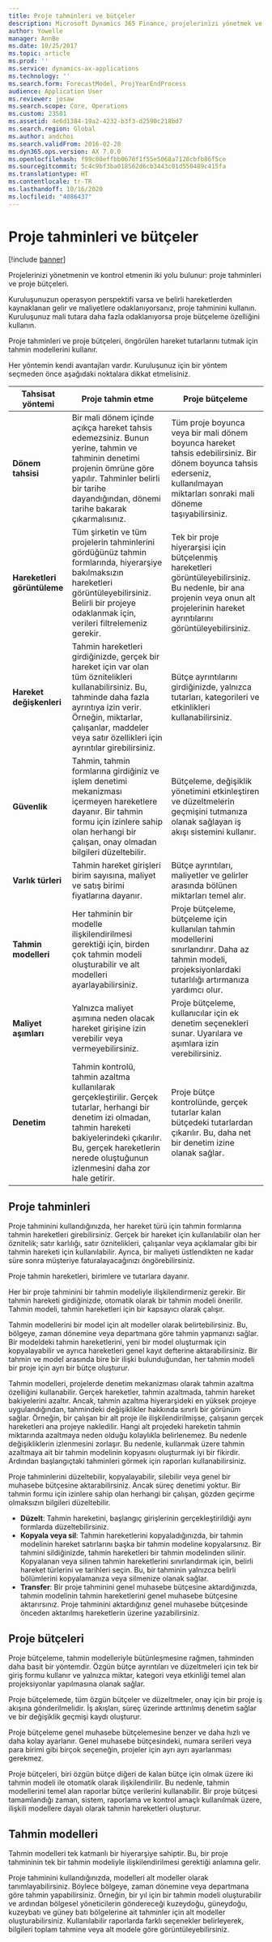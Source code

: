 ```yaml
---
title: Proje tahminleri ve bütçeler
description: Microsoft Dynamics 365 Finance, projelerinizi yönetmek ve kontrol etmek için proje tahminleri ve proje bütçeleri sağlar.
author: Yowelle
manager: AnnBe
ms.date: 10/25/2017
ms.topic: article
ms.prod: ''
ms.service: dynamics-ax-applications
ms.technology: ''
ms.search.form: ForecastModel, ProjYearEndProcess
audience: Application User
ms.reviewer: josaw
ms.search.scope: Core, Operations
ms.custom: 23501
ms.assetid: 4e6d1384-19a2-4232-b3f3-d2590c218bd7
ms.search.region: Global
ms.author: andchoi
ms.search.validFrom: 2016-02-28
ms.dyn365.ops.version: AX 7.0.0
ms.openlocfilehash: f99c00effbb0678f1f55e5068a7128cbfb86f5ce
ms.sourcegitcommit: 5c4c9bf3ba018562d6cb3443c01d550489c415fa
ms.translationtype: HT
ms.contentlocale: tr-TR
ms.lasthandoff: 10/16/2020
ms.locfileid: "4086437"
---
```

# <a name="project-forecasts-and-budgets"></a>Proje tahminleri ve bütçeler

[!include [banner](../includes/banner.md)]

Projelerinizi yönetmenin ve kontrol etmenin iki yolu bulunur: proje tahminleri ve proje bütçeleri. 

Kuruluşunuzun operasyon perspektifi varsa ve belirli hareketlerden kaynaklanan gelir ve maliyetlere odaklanıyorsanız, proje tahminini kullanın. Kuruluşunuz mali tutara daha fazla odaklanıyorsa proje bütçeleme özelliğini kullanın. 

Proje tahminleri ve proje bütçeleri, öngörülen hareket tutarlarını tutmak için tahmin modellerini kullanır. 

Her yöntemin kendi avantajları vardır. Kuruluşunuz için bir yöntem seçmeden önce aşağıdaki noktalara dikkat etmelisiniz.

|   Tahsisat yöntemi       |           Proje tahmin etme            |        Proje bütçeleme                           |
|---------------------------|------------------------------------------|----------------------------------------------------|
| **Dönem tahsisi**     | Bir mali dönem içinde açıkça hareket tahsis edemezsiniz. Bunun yerine, tahmin ve tahminin denetimi projenin ömrüne göre yapılır. Tahminler belirli bir tarihe dayandığından, dönemi tarihe bakarak çıkarmalısınız. | Tüm proje boyunca veya bir mali dönem boyunca hareket tahsis edebilirsiniz. Bir dönem boyunca tahsis ederseniz, kullanılmayan miktarları sonraki mali döneme taşıyabilirsiniz. |
| **Hareketleri görüntüleme**  | Tüm şirketin ve tüm projelerin tahminlerini gördüğünüz tahmin formlarında, hiyerarşiye bakılmaksızın hareketleri görüntüleyebilirsiniz. Belirli bir projeye odaklanmak için, verileri filtrelemeniz gerekir.                                       | Tek bir proje hiyerarşisi için bütçelenmiş hareketleri görüntüleyebilirsiniz. Bu nedenle, bir ana projenin veya onun alt projelerinin hareket ayrıntılarını görüntüleyebilirsiniz.                 |
| **Hareket değişkenleri** | Tahmin hareketleri girdiğinizde, gerçek bir hareket için var olan tüm öznitelikleri kullanabilirsiniz. Bu, tahminde daha fazla ayrıntıya izin verir. Örneğin, miktarlar, çalışanlar, maddeler veya satır özellikleri için ayrıntılar girebilirsiniz.         | Bütçe ayrıntılarını girdiğinizde, yalnızca tutarları, kategorileri ve etkinlikleri kullanabilirsiniz.                    |
| **Güvenlik**              | Tahmin, tahmin formlarına girdiğiniz ve işlem denetimi mekanizması içermeyen hareketlere dayanır. Bir tahmin formu için izinlere sahip olan herhangi bir çalışan, onay olmadan bilgileri düzeltebilir.                                        | Bütçeleme, değişiklik yönetimini etkinleştiren ve düzeltmelerin geçmişini tutmanıza olanak sağlayan iş akışı sistemini kullanır.         |
| **Varlık türleri**           | Tahmin hareket girişleri birim sayısına, maliyet ve satış birimi fiyatlarına dayanır.  | Bütçe ayrıntıları, maliyetler ve gelirler arasında bölünen miktarları temel alır.                                          |
| **Tahmin modelleri**       | Her tahminin bir modelle ilişkilendirilmesi gerektiği için, birden çok tahmin modeli oluşturabilir ve alt modelleri ayarlayabilirsiniz.           | Proje bütçeleme, bütçeleme için kullanılan tahmin modellerini sınırlandırır. Daha az tahmin modeli, projeksiyonlardaki tutarlılığı artırmanıza yardımcı olur.                           |
| **Maliyet aşımları**         | Yalnızca maliyet aşımına neden olacak hareket girişine izin verebilir veya vermeyebilirsiniz.   | Proje bütçeleme, kullanıcılar için ek denetim seçenekleri sunar. Uyarılara ve aşımlara izin verebilirsiniz.                    |
| **Denetim**               | Tahmin kontrolü, tahmin azaltma kullanılarak gerçekleştirilir. Gerçek tutarlar, herhangi bir denetim izi olmadan, tahmin hareketi bakiyelerindeki çıkarılır. Bu, gerçek hareketlerin nerede oluştuğunun izlenmesini daha zor hale getirir.                   | Proje bütçe kontrolünde, gerçek tutarlar kalan bütçedeki tutarlardan çıkarılır. Bu, daha net bir denetim izine olanak sağlar.                                   |

## <a name="project-forecasts"></a>Proje tahminleri
Proje tahminini kullandığınızda, her hareket türü için tahmin formlarına tahmin hareketleri girebilirsiniz. Gerçek bir hareket için kullanılabilir olan her öznitelik; satır karlılığı, satır öznitelikleri, çalışanlar veya açıklamalar gibi bir tahmin hareketi için kullanılabilir. Ayrıca, bir maliyeti üstlendikten ne kadar süre sonra müşteriye faturalayacağınızı öngörebilirsiniz. 

Proje tahmin hareketleri, birimlere ve tutarlara dayanır. 

Her bir proje tahminini bir tahmin modeliyle ilişkilendirmeniz gerekir. Bir tahmin hareketi girdiğinizde, otomatik olarak bir tahmin modeli önerilir. Tahmin modeli, tahmin hareketleri için bir kapsayıcı olarak çalışır. 

Tahmin modellerini bir model için alt modeller olarak belirtebilirsiniz. Bu, bölgeye, zaman dönemine veya departmana göre tahmin yapmanızı sağlar. Bir modeldeki tahmin hareketlerini, yeni bir model oluşturmak için kopyalayabilir ve ayrıca hareketleri genel kayıt defterine aktarabilirsiniz. Bir tahmin ve model arasında bire bir ilişki bulunduğundan, her tahmin modeli bir proje için ayrı bir bütçe oluşturur. 

Tahmin modelleri, projelerde denetim mekanizması olarak tahmin azaltma özelliğini kullanabilir. Gerçek hareketler, tahmin azaltmada, tahmin hareket bakiyelerini azaltır. Ancak, tahmin azaltma hiyerarşideki en yüksek projeye uygulandığından, tahmindeki değişiklikler hakkında sınırlı bir görünüm sağlar. Örneğin, bir çalışan bir alt proje ile ilişkilendirilmişse, çalışanın gerçek hareketleri ana projeye nakledilir. Hangi alt projedeki hareketin tahmin miktarında azaltmaya neden olduğu kolaylıkla belirlenemez. Bu nedenle değişikliklerin izlenmesini zorlaşır. Bu nedenle, kullanmak üzere tahmin azaltmaya ait bir tahmin modelinin kopyasını oluşturmak iyi bir fikirdir. Ardından başlangıçtaki tahminleri görmek için raporları kullanabilirsiniz. 

Proje tahminlerini düzeltebilir, kopyalayabilir, silebilir veya genel bir muhasebe bütçesine aktarabilirsiniz. Ancak süreç denetimi yoktur. Bir tahmin formu için izinlere sahip olan herhangi bir çalışan, gözden geçirme olmaksızın bilgileri düzeltebilir.

-   **Düzelt**: Tahmin hareketini, başlangıç girişlerinin gerçekleştirildiği aynı formlarda düzeltebilirsiniz.
-   **Kopyala veya sil**: Tahmin hareketlerini kopyaladığınızda, bir tahmin modelinin hareket satırlarını başka bir tahmin modeline kopyalarsınız. Bir tahmini sildiğinizde, tahmin hareketleri bir tahmin modelinden silinir. Kopyalanan veya silinen tahmin hareketlerini sınırlandırmak için, belirli hareket türlerini ve tarihleri seçin. Bu, bir tahminin yalnızca belirli bölümlerini kopyalamanıza veya silmenize olanak sağlar.
-   **Transfer**: Bir proje tahminini genel muhasebe bütçesine aktardığınızda, tahmin modelinin tahmin hareketlerini genel muhasebe bütçesine aktarırsınız. Proje tahminini aktardığınız genel muhasebe bütçesinde önceden aktarılmış hareketlerin üzerine yazabilirsiniz.

## <a name="project-budgets"></a>Proje bütçeleri
Proje bütçeleme, tahmin modelleriyle bütünleşmesine rağmen, tahminden daha basit bir yöntemdir. Özgün bütçe ayrıntıları ve düzeltmeleri için tek bir giriş formu kullanır ve yalnızca miktar, kategori veya etkinliği temel alan projeksiyonlar yapılmasına olanak sağlar. 

Proje bütçelemede, tüm özgün bütçeler ve düzeltmeler, onay için bir proje iş akışına gönderilmelidir. İş akışları, süreç üzerinde arttırılmış denetim sağlar ve bir değişiklik geçmişi kaydı oluşturur. 

Proje bütçeleme genel muhasebe bütçelemesine benzer ve daha hızlı ve daha kolay ayarlanır. Genel muhasebe bütçesindeki, numara serileri veya para birimi gibi birçok seçeneğin, projeler için ayrı ayrı ayarlanması gerekmez.

Proje bütçeleri, biri özgün bütçe diğeri de kalan bütçe için olmak üzere iki tahmin modeli ile otomatik olarak ilişkilendirilir. Bu nedenle, tahmin modellerini temel alan raporlar bütçe verilerini kullanabilir. Bir proje bütçesi tamamlandığı zaman, sistem, raporlama ve kontrol amaçlı kullanılmak üzere, ilişkili modellere dayalı olarak tahmin hareketleri oluşturur.

## <a name="forecast-models"></a>Tahmin modelleri
Tahmin modelleri tek katmanlı bir hiyerarşiye sahiptir. Bu, bir proje tahmininin tek bir tahmin modeliyle ilişkilendirilmesi gerektiği anlamına gelir.

Proje tahminini kullandığınızda, modelleri alt modeller olarak tanımlayabilirsiniz. Böylece bölgeye, zaman dönemine veya departmana göre tahmin yapabilirsiniz. Örneğin, bir yıl için bir tahmin modeli oluşturabilir ve ardından bölgesel yöneticilerin göndereceği kuzeydoğu, güneydoğu, kuzeybatı ve güney batı bölgelerine ait tahminler için alt modeller oluşturabilirsiniz. Kullanılabilir raporlarda farklı seçenekler belirleyerek, bilgileri toplam tahmine veya alt modele göre görüntüleyebilirsiniz.



